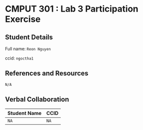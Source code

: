 # CMPUT 301 : Lab 3 Participation Exercise

## Student Details

Full name: `Reon Nguyen`

ccid: `ngoctha1`

## References and Resources

`N/A`

## Verbal Collaboration

| Student Name | CCID      |
| ------------ | --------- |
| `NA`         | `NA`      |
